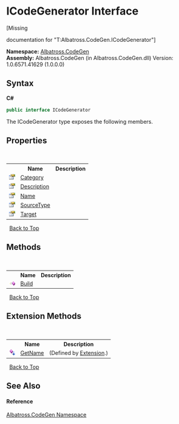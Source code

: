 # ICodeGenerator Interface
 

\[Missing <summary> documentation for "T:Albatross.CodeGen.ICodeGenerator"\]

**Namespace:**&nbsp;<a href="15cf6e12-be6a-9747-9980-acf9dcacbf1a">Albatross.CodeGen</a><br />**Assembly:**&nbsp;Albatross.CodeGen (in Albatross.CodeGen.dll) Version: 1.0.6571.41629 (1.0.0.0)

## Syntax

**C#**<br />
``` C#
public interface ICodeGenerator
```

The ICodeGenerator type exposes the following members.


## Properties
&nbsp;<table><tr><th></th><th>Name</th><th>Description</th></tr><tr><td>![Public property](media/pubproperty.gif "Public property")</td><td><a href="a97510fb-0286-4d54-0cf9-e9f4f59de5ef">Category</a></td><td /></tr><tr><td>![Public property](media/pubproperty.gif "Public property")</td><td><a href="a0249b1b-7e84-12b2-0a41-92cdb5d88f19">Description</a></td><td /></tr><tr><td>![Public property](media/pubproperty.gif "Public property")</td><td><a href="8c4569a6-c59a-ab46-2d1e-d6921fe97218">Name</a></td><td /></tr><tr><td>![Public property](media/pubproperty.gif "Public property")</td><td><a href="5a26d021-5aec-62ae-f7dd-dac10485f8ad">SourceType</a></td><td /></tr><tr><td>![Public property](media/pubproperty.gif "Public property")</td><td><a href="9f626510-586b-8a4b-fbdb-0717a9215066">Target</a></td><td /></tr></table>&nbsp;
<a href="#icodegenerator-interface">Back to Top</a>

## Methods
&nbsp;<table><tr><th></th><th>Name</th><th>Description</th></tr><tr><td>![Public method](media/pubmethod.gif "Public method")</td><td><a href="dcb8ac48-59e9-a143-5814-ce196e784d46">Build</a></td><td /></tr></table>&nbsp;
<a href="#icodegenerator-interface">Back to Top</a>

## Extension Methods
&nbsp;<table><tr><th></th><th>Name</th><th>Description</th></tr><tr><td>![Public Extension Method](media/pubextension.gif "Public Extension Method")</td><td><a href="4555a966-f956-bbfd-49ca-e495855a62e6">GetName</a></td><td> (Defined by <a href="61b4916c-1734-8427-90ec-0f5aab982965">Extension</a>.)</td></tr></table>&nbsp;
<a href="#icodegenerator-interface">Back to Top</a>

## See Also


#### Reference
<a href="15cf6e12-be6a-9747-9980-acf9dcacbf1a">Albatross.CodeGen Namespace</a><br />